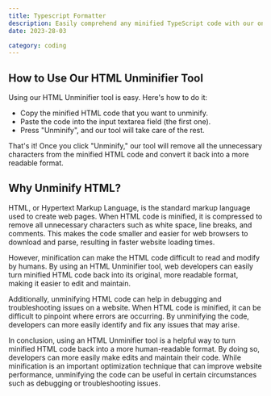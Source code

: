 ```yaml
---
title: Typescript Formatter
description: Easily comprehend any minified TypeScript code with our online formatter tool. Enhance your debugging process now!
date: 2023-28-03

category: coding
---
```


## How to Use Our HTML Unminifier Tool

Using our HTML Unminifier tool is easy. Here's how to do it:

- Copy the minified HTML code that you want to unminify.
- Paste the code into the input textarea field (the first one).
- Press "Unminify", and our tool will take care of the rest.

That's it! Once you click "Unminify," our tool will remove all the unnecessary characters from the minified HTML code and convert it back into a more readable format.

## Why Unminify HTML?

HTML, or Hypertext Markup Language, is the standard markup language used to create web pages. When HTML code is minified, it is compressed to remove all unnecessary characters such as white space, line breaks, and comments. This makes the code smaller and easier for web browsers to download and parse, resulting in faster website loading times.

However, minification can make the HTML code difficult to read and modify by humans. By using an HTML Unminifier tool, web developers can easily turn minified HTML code back into its original, more readable format, making it easier to edit and maintain.

Additionally, unminifying HTML code can help in debugging and troubleshooting issues on a website. When HTML code is minified, it can be difficult to pinpoint where errors are occurring. By unminifying the code, developers can more easily identify and fix any issues that may arise.

In conclusion, using an HTML Unminifier tool is a helpful way to turn minified HTML code back into a more human-readable format. By doing so, developers can more easily make edits and maintain their code. While minification is an important optimization technique that can improve website performance, unminifying the code can be useful in certain circumstances such as debugging or troubleshooting issues.